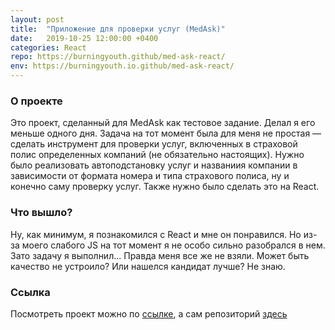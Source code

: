 ```yaml
---
layout: post
title:  "Приложение для проверки услуг (MedAsk)"
date:   2019-10-25 12:00:00 +0400
categories: React
repo: https://burningyouth.github/med-ask-react/
env: https://burningyouth.io.github/med-ask-react/
---
```


### О проекте
Это проект, сделанный для MedAsk как тестовое задание. Делал я его меньше одного дня. Задача на тот момент была для меня не простая — сделать инструмент для проверки услуг, включенных в страховой полис определенных компаний (не обязательно настоящих). Нужно было реализовать автоподстановку услуг и названиия компании в зависимости от формата номера и типа страхового полиса, ну и конечно саму проверку услуг. Также нужно было сделать это на React.

### Что вышло?
Ну, как минимум, я познакомился с React и мне он понравился. Но из-за моего слабого JS на тот момент я не особо сильно разобрался в нем. Зато задачу я выполнил... Правда меня все же не взяли. Может быть качество не устроило? Или нашелся кандидат лучше? Не знаю.

### Ссылка
Посмотреть проект можно по [ссылке]({{page.env}}), а сам репозиторий [здесь]({{page.repo}})
